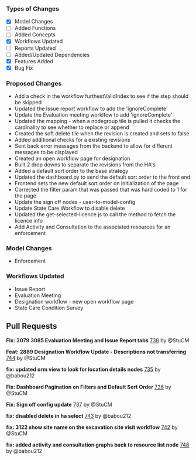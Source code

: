 ### Types of Changes
- [x] Model Changes
- [ ] Added Functions
- [ ] Added Concepts
- [x] Workflows Updated
- [ ] Reports Updated
- [ ] Added/Updated Dependencies
- [x] Features Added
- [x] Bug Fix

### Proposed Changes
- Add a check in the workflow furthestValidIndex to see if the step should be skipped
- Updated the Issue report workflow to add the 'ignoreComplete'
- Update the Evaluation meeting worklfow to add 'ignoreComplete'
- Updated the mapping - when a nodegroup tile is pulled it checks the cardinality to see whether to replace or append
- Created the soft delete tile when the revision is created and sets to false
- Added additional checks for a existing revisions
- Sent back error messages from the backend to allow for different messages to be displayed
- Created an open workflow page for designation
- Built 2 drop downs to separate the revisions from the HA's
- Added a default sort order to the base strategy
- Updated the dashboard.py to send the default sort order to the front end
- Frontend sets the new default sort order on initialization of the page
- Corrected the filter param that was passed that was hard coded to 1 for the page
- Update the sign off nodes - user-to-model-config
- Update State Care Workflow to disable delete
- Updated the get-selected-licence.js to call the method to fetch the licence info
- Add Activity and Consultation to the associated resources for an enforcement

### Model Changes
- Enforcement

### Workflows Updated
- Issue Report
- Evaluation Meeting
- Designation workflow - new open workflow page
- State Care Condition Survey

## Pull Requests

**Fix: 3079 3085 Evaluation Meeting and Issue Report tabs**
[738](https://github.com/flaxandteal/coral-arches/pull/738) by @StuCM

**Feat: 2889 Designation Workflow Update - Descriptions not transferring**
[744](https://github.com/flaxandteal/coral-arches/pull/744) by @StuCM

**fix: updated orm view to look for location details nodes**
[735](https://github.com/flaxandteal/coral-arches/pull/735) by @babou212

**Fix: Dashboard Pagination on Filters and Default Sort Order**
[736](https://github.com/flaxandteal/coral-arches/pull/736) by @StuCM

**Fix: Sign off config update**
[737](https://github.com/flaxandteal/coral-arches/pull/737) by @StuCM

**fix: disabled delete in ha select**
[743](https://github.com/flaxandteal/coral-arches/pull/743) by @babou212

**fix: 3122 show site name on the excavation site visit workflow**
[742](https://github.com/flaxandteal/coral-arches/pull/742) by @StuCM

**fix: added activity and consultation graphs back to resource list node**
[748](https://github.com/flaxandteal/coral-arches/pull/748) by @babou212

